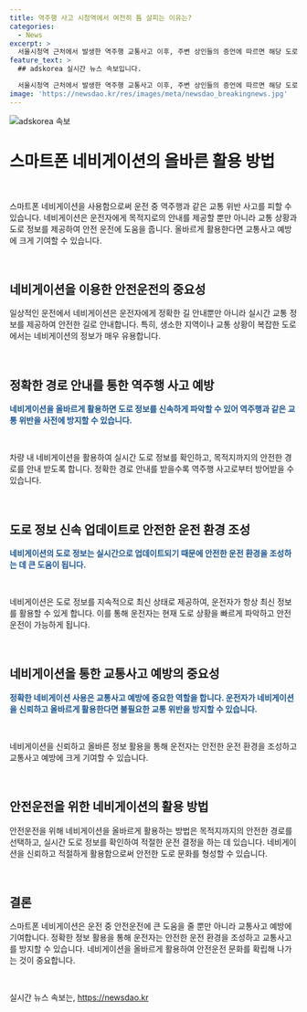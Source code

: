 ```yaml
---
title: 역주행 사고 시청역에서 여전히 틈 살피는 이유는?
categories:
  - News
excerpt: >
  서울시청역 근처에서 발생한 역주행 교통사고 이후, 주변 상인들의 증언에 따르면 해당 도로는 역주행이 잦은 곳으로 알려졌다. 사고 발생 지점 근처에는 사망자 추모 공간이 마련되었으나, 여전히 일부 운전자들은 역주행을 시도하는 모습도 보인다. 전문가들은 역주행 단속 체계를 강화해야 한다는 제언을 내놓고 있으며, 역주행으로 인한 사고는 심각한 문제로 대두되고 있다.
feature_text: >
  ## adskorea 실시간 뉴스 속보입니다.

  서울시청역 근처에서 발생한 역주행 교통사고 이후, 주변 상인들의 증언에 따르면 해당 도로는 역주행이 잦은 곳으로 알려졌다. 사고 발생 지점 근처에는 사망자 추모 공간이 마련되었으나, 여전히 일부 운전자들은 역주행을 시도하는 모습도 보인다. 전문가들은 역주행 단속 체계를 강화해야 한다는 제언을 내놓고 있으며, 역주행으로 인한 사고는 심각한 문제로 대두되고 있다.
image: 'https://newsdao.kr/res/images/meta/newsdao_breakingnews.jpg'
---
```


<p><img src="https://newsdao.kr/res/images/meta/newsdao_breakingnews.jpg" alt="adskorea 속보" /></p>

<h1>스마트폰 네비게이션의 올바른 활용 방법</h1>

<p data-ke-size="size16">&nbsp;</p>

<p>스마트폰 네비게이션을 사용함으로써 운전 중 역주행과 같은 교통 위반 사고를 피할 수 있습니다. 네비게이션은 운전자에게 목적지로의 안내를 제공할 뿐만 아니라 교통 상황과 도로 정보를 제공하여 안전 운전에 도움을 줍니다. 올바르게 활용한다면 교통사고 예방에 크게 기여할 수 있습니다.</p>

<p data-ke-size="size16">&nbsp;</p>

<h2 data-ke-size="size26">네비게이션을 이용한 안전운전의 중요성</h2>

<p data-ke-size="size16">일상적인 운전에서 네비게이션은 운전자에게 정확한 길 안내뿐만 아니라 실시간 교통 정보를 제공하여 안전한 길로 안내합니다. 특히, 생소한 지역이나 교통 상황이 복잡한 도로에서는 네비게이션의 정보가 매우 유용합니다. </p>

<p data-ke-size="size16">&nbsp;</p>

<h2 data-ke-size="size26">정확한 경로 안내를 통한 역주행 사고 예방</h2>

<p data-ke-size="size16"><b><span style="color: #1a5490;">네비게이션을 올바르게 활용하면 도로 정보를 신속하게 파악할 수 있어 역주행과 같은 교통 위반을 사전에 방지할 수 있습니다.</span></b></p>

<p data-ke-size="size16">&nbsp;</p>

<p>차량 내 네비게이션을 활용하여 실시간 도로 정보를 확인하고, 목적지까지의 안전한 경로를 안내 받도록 합니다. 정확한 경로 안내를 받을수록 역주행 사고로부터 방어받을 수 있습니다. </p>

<p data-ke-size="size16">&nbsp;</p>

<h2 data-ke-size="size26">도로 정보 신속 업데이트로 안전한 운전 환경 조성</h2>

<p data-ke-size="size16"><b><span style="color: #1a5490;">네비게이션의 도로 정보는 실시간으로 업데이트되기 때문에 안전한 운전 환경을 조성하는 데 큰 도움이 됩니다.</span></b></p>

<p data-ke-size="size16">&nbsp;</p>

<p>네비게이션은 도로 정보를 지속적으로 최신 상태로 제공하여, 운전자가 항상 최신 정보를 활용할 수 있게 합니다. 이를 통해 운전자는 현재 도로 상황을 빠르게 파악하고 안전운전이 가능하게 됩니다.</p>

<p data-ke-size="size16">&nbsp;</p>

<h2 data-ke-size="size26">네비게이션을 통한 교통사고 예방의 중요성</h2>

<p data-ke-size="size16"><b><span style="color: #1a5490;">정확한 네비게이션 사용은 교통사고 예방에 중요한 역할을 합니다. 운전자가 네비게이션을 신뢰하고 올바르게 활용한다면 불필요한 교통 위반을 방지할 수 있습니다.</span></b></p>

<p data-ke-size="size16">&nbsp;</p>

<p>네비게이션을 신뢰하고 올바른 정보 활용을 통해 운전자는 안전한 운전 환경을 조성하고 교통사고 예방에 크게 기여할 수 있습니다.</p>

<p data-ke-size="size16">&nbsp;</p>

<h2 data-ke-size="size26">안전운전을 위한 네비게이션의 활용 방법</h2>

<p data-ke-size="size16">안전운전을 위해 네비게이션을 올바르게 활용하는 방법은 목적지까지의 안전한 경로를 선택하고, 실시간 도로 정보를 확인하여 적절한 운전 결정을 하는 데 있습니다. 네비게이션을 신뢰하고 적절하게 활용함으로써 안전한 도로 문화를 형성할 수 있습니다.</p>

<p data-ke-size="size16">&nbsp;</p>

<h2 data-ke-size="size26">결론</h2>

<p data-ke-size="size16">스마트폰 네비게이션은 운전 중 안전운전에 큰 도움을 줄 뿐만 아니라 교통사고 예방에 기여합니다. 정확한 정보 활용을 통해 운전자는 안전한 운전 환경을 조성하고 교통사고를 방지할 수 있습니다. 네비게이션을 올바르게 활용하여 안전운전 문화를 확립해 나가는 것이 중요합니다.</p>

<p data-ke-size="size16">&nbsp;</p>
실시간 뉴스 속보는, <a href="https://newsdao.kr" rel="dofollow">https://newsdao.kr</a>


